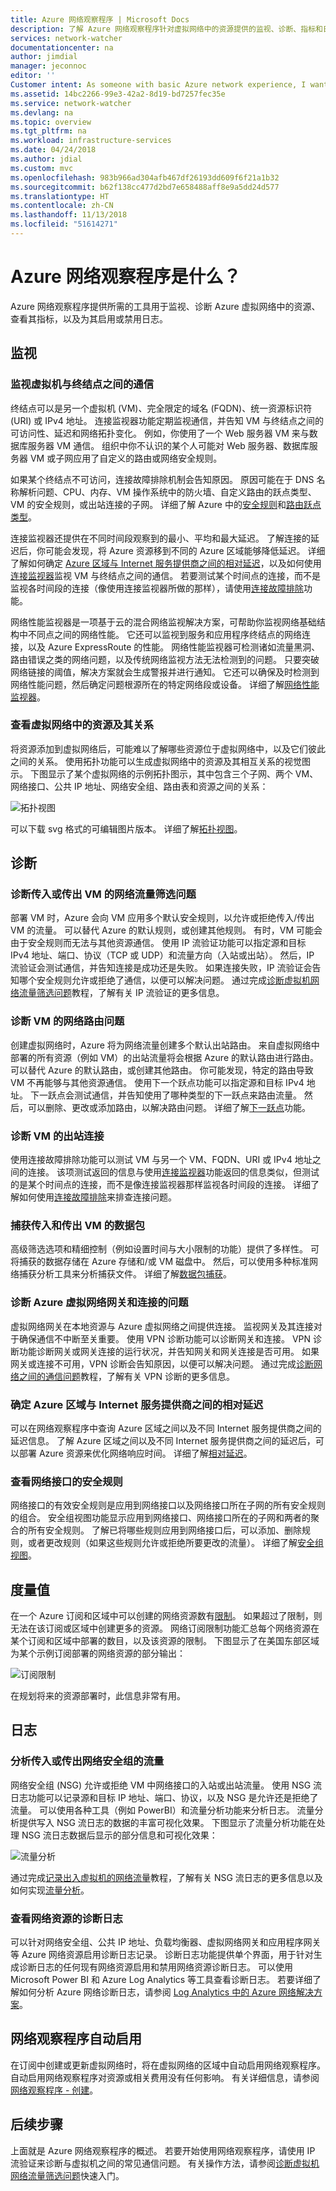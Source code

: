 ```yaml
---
title: Azure 网络观察程序 | Microsoft Docs
description: 了解 Azure 网络观察程序针对虚拟网络中的资源提供的监视、诊断、指标和日志记录功能。
services: network-watcher
documentationcenter: na
author: jimdial
manager: jeconnoc
editor: ''
Customer intent: As someone with basic Azure network experience, I want to understand how Azure Network Watcher can help me resolve some of the network-related problems I've encountered and provide insight into how I use Azure networking.
ms.assetid: 14bc2266-99e3-42a2-8d19-bd7257fec35e
ms.service: network-watcher
ms.devlang: na
ms.topic: overview
ms.tgt_pltfrm: na
ms.workload: infrastructure-services
ms.date: 04/24/2018
ms.author: jdial
ms.custom: mvc
ms.openlocfilehash: 983b966ad304afb467df26193dd609f6f21a1b32
ms.sourcegitcommit: b62f138cc477d2bd7e658488aff8e9a5dd24d577
ms.translationtype: HT
ms.contentlocale: zh-CN
ms.lasthandoff: 11/13/2018
ms.locfileid: "51614271"
---
```

# <a name="what-is-azure-network-watcher"></a>Azure 网络观察程序是什么？

Azure 网络观察程序提供所需的工具用于监视、诊断 Azure 虚拟网络中的资源、查看其指标，以及为其启用或禁用日志。

## <a name="monitoring"></a>监视

### <a name = "connection-monitor"></a>监视虚拟机与终结点之间的通信

终结点可以是另一个虚拟机 (VM)、完全限定的域名 (FQDN)、统一资源标识符 (URI) 或 IPv4 地址。 连接监视器功能定期监视通信，并告知 VM 与终结点之间的可访问性、延迟和网络拓扑变化。 例如，你使用了一个 Web 服务器 VM 来与数据库服务器 VM 通信。 组织中你不认识的某个人可能对 Web 服务器、数据库服务器 VM 或子网应用了自定义的路由或网络安全规则。

如果某个终结点不可访问，连接故障排除机制会告知原因。 原因可能在于 DNS 名称解析问题、CPU、内存、VM 操作系统中的防火墙、自定义路由的跃点类型、VM 的安全规则，或出站连接的子网。 详细了解 Azure 中的[安全规则](../virtual-network/security-overview.md?toc=%2fazure%2fnetwork-watcher%2ftoc.json#security-rules)和[路由跃点类型](../virtual-network/virtual-networks-udr-overview.md?toc=%2fazure%2fnetwork-watcher%2ftoc.json)。

连接监视器还提供在不同时间段观察到的最小、平均和最大延迟。 了解连接的延迟后，你可能会发现，将 Azure 资源移到不同的 Azure 区域能够降低延迟。 详细了解如何确定 [Azure 区域与 Internet 服务提供商之间的相对延迟](#determine-relative-latencies-between-azure-regions-and-internet-service-providers)，以及如何使用[连接监视器](connection-monitor.md)监视 VM 与终结点之间的通信。 若要测试某个时间点的连接，而不是监视各时间段的连接（像使用连接监视器所做的那样），请使用[连接故障排除](#connection-troubleshoot)功能。

网络性能监视器是一项基于云的混合网络监视解决方案，可帮助你监视网络基础结构中不同点之间的网络性能。 它还可以监视到服务和应用程序终结点的网络连接，以及 Azure ExpressRoute 的性能。 网络性能监视器可检测诸如流量黑洞、路由错误之类的网络问题，以及传统网络监视方法无法检测到的问题。 只要突破网络链接的阈值，解决方案就会生成警报并进行通知。 它还可以确保及时检测到网络性能问题，然后确定问题根源所在的特定网络段或设备。 详细了解[网络性能监视器](../log-analytics/log-analytics-network-performance-monitor.md?toc=%2fazure%2fnetwork-watcher%2ftoc.json)。

### <a name="view-resources-in-a-virtual-network-and-their-relationships"></a>查看虚拟网络中的资源及其关系

将资源添加到虚拟网络后，可能难以了解哪些资源位于虚拟网络中，以及它们彼此之间的关系。 使用拓扑功能可以生成虚拟网络中的资源及其相互关系的视觉图示。 下图显示了某个虚拟网络的示例拓扑图示，其中包含三个子网、两个 VM、网络接口、公共 IP 地址、网络安全组、路由表和资源之间的关系：

![拓扑视图](./media/network-watcher-monitoring-overview/topology.png)

可以下载 svg 格式的可编辑图片版本。 详细了解[拓扑视图](view-network-topology.md)。

## <a name="diagnostics"></a>诊断

### <a name="diagnose-network-traffic-filtering-problems-to-or-from-a-vm"></a>诊断传入或传出 VM 的网络流量筛选问题

部署 VM 时，Azure 会向 VM 应用多个默认安全规则，以允许或拒绝传入/传出 VM 的流量。 可以替代 Azure 的默认规则，或创建其他规则。 有时，VM 可能会由于安全规则而无法与其他资源通信。 使用 IP 流验证功能可以指定源和目标 IPv4 地址、端口、协议（TCP 或 UDP）和流量方向（入站或出站）。 然后，IP 流验证会测试通信，并告知连接是成功还是失败。 如果连接失败，IP 流验证会告知哪个安全规则允许或拒绝了通信，以便可以解决问题。 通过完成[诊断虚拟机网络流量筛选问题](diagnose-vm-network-traffic-filtering-problem.md)教程，了解有关 IP 流验证的更多信息。

### <a name="diagnose-network-routing-problems-from-a-vm"></a>诊断 VM 的网络路由问题

创建虚拟网络时，Azure 将为网络流量创建多个默认出站路由。 来自虚拟网络中部署的所有资源（例如 VM）的出站流量将会根据 Azure 的默认路由进行路由。 可以替代 Azure 的默认路由，或创建其他路由。 你可能发现，特定的路由导致 VM 不再能够与其他资源通信。 使用下一个跃点功能可以指定源和目标 IPv4 地址。 下一跃点会测试通信，并告知使用了哪种类型的下一跃点来路由流量。 然后，可以删除、更改或添加路由，以解决路由问题。 详细了解[下一跃点](diagnose-vm-network-routing-problem.md)功能。

### <a name="connection-troubleshoot"></a>诊断 VM 的出站连接

使用连接故障排除功能可以测试 VM 与另一个 VM、FQDN、URI 或 IPv4 地址之间的连接。 该项测试返回的信息与使用[连接监视器](#connection-monitor)功能返回的信息类似，但测试的是某个时间点的连接，而不是像连接监视器那样监视各时间段的连接。 详细了解如何使用[连接故障排除](network-watcher-connectivity-overview.md)来排查连接问题。

### <a name="capture-packets-to-and-from-a-vm"></a>捕获传入和传出 VM 的数据包

高级筛选选项和精细控制（例如设置时间与大小限制的功能）提供了多样性。 可将捕获的数据存储在 Azure 存储和/或 VM 磁盘中。 然后，可以使用多种标准网络捕获分析工具来分析捕获文件。 详细了解[数据包捕获](network-watcher-packet-capture-overview.md)。

### <a name="diagnose-problems-with-an-azure-virtual-network-gateway-and-connections"></a>诊断 Azure 虚拟网络网关和连接的问题

虚拟网络网关在本地资源与 Azure 虚拟网络之间提供连接。 监视网关及其连接对于确保通信不中断至关重要。 使用 VPN 诊断功能可以诊断网关和连接。 VPN 诊断功能诊断网关或网关连接的运行状况，并告知网关和网关连接是否可用。 如果网关或连接不可用，VPN 诊断会告知原因，以便可以解决问题。 通过完成[诊断网络之间的通信问题](diagnose-communication-problem-between-networks.md)教程，了解有关 VPN 诊断的更多信息。

### <a name="determine-relative-latencies-between-azure-regions-and-internet-service-providers"></a>确定 Azure 区域与 Internet 服务提供商之间的相对延迟

可以在网络观察程序中查询 Azure 区域之间以及不同 Internet 服务提供商之间的延迟信息。 了解 Azure 区域之间以及不同 Internet 服务提供商之间的延迟后，可以部署 Azure 资源来优化网络响应时间。 详细了解[相对延迟](view-relative-latencies.md)。

### <a name="view-security-rules-for-a-network-interface"></a>查看网络接口的安全规则

网络接口的有效安全规则是应用到网络接口以及网络接口所在子网的所有安全规则的组合。  安全组视图功能显示应用到网络接口、网络接口所在的子网和两者的聚合的所有安全规则。 了解已将哪些规则应用到网络接口后，可以添加、删除规则，或者更改规则（如果这些规则允许或拒绝所要更改的流量）。 详细了解[安全组视图](network-watcher-security-group-view-overview.md)。

## <a name="metrics"></a>度量值

在一个 Azure 订阅和区域中可以创建的网络资源数有[限制](../azure-subscription-service-limits.md?toc=%2fazure%2fnetwork-watcher%2ftoc.json#azure-resource-manager-virtual-networking-limits)。 如果超过了限制，则无法在该订阅或区域中创建更多的资源。 网络订阅限制功能汇总每个网络资源在某个订阅和区域中部署的数目，以及该资源的限制。 下图显示了在美国东部区域为某个示例订阅部署的网络资源的部分输出：

![订阅限制](./media/network-watcher-monitoring-overview/subscription-limit.png)

在规划将来的资源部署时，此信息非常有用。

## <a name="logs"></a>日志

### <a name="analyze-traffic-to-or-from-a-network-security-group"></a>分析传入或传出网络安全组的流量

网络安全组 (NSG) 允许或拒绝 VM 中网络接口的入站或出站流量。 使用 NSG 流日志功能可以记录源和目标 IP 地址、端口、协议，以及 NSG 是允许还是拒绝了流量。 可以使用各种工具（例如 PowerBI）和流量分析功能来分析日志。 流量分析提供写入 NSG 流日志的数据的丰富可视化效果。 下图显示了流量分析功能在处理 NSG 流日志数据后显示的部分信息和可视化效果：

![流量分析](./media/network-watcher-monitoring-overview/traffic-analytics.png)

通过完成[记录出入虚拟机的网络流量](network-watcher-nsg-flow-logging-portal.md)教程，了解有关 NSG 流日志的更多信息以及如何实现[流量分析](traffic-analytics.md)。

### <a name="view-diagnostic-logs-for-network-resources"></a>查看网络资源的诊断日志

可以针对网络安全组、公共 IP 地址、负载均衡器、虚拟网络网关和应用程序网关等 Azure 网络资源启用诊断日志记录。 诊断日志功能提供单个界面，用于针对生成诊断日志的任何现有网络资源启用和禁用网络资源诊断日志。 可以使用 Microsoft Power BI 和 Azure Log Analytics 等工具查看诊断日志。 若要详细了解如何分析 Azure 网络诊断日志，请参阅 [Log Analytics 中的 Azure 网络解决方案](../log-analytics/log-analytics-azure-networking-analytics.md?toc=%2fazure%2fnetwork-watcher%2ftoc.json)。

## <a name="network-watcher-automatic-enablement"></a>网络观察程序自动启用
在订阅中创建或更新虚拟网络时，将在虚拟网络的区域中自动启用网络观察程序。 自动启用网络观察程序对资源或相关费用没有任何影响。 有关详细信息，请参阅[网络观察程序 - 创建](network-watcher-create.md)。

## <a name="next-steps"></a>后续步骤

上面就是 Azure 网络观察程序的概述。 若要开始使用网络观察程序，请使用 IP 流验证来诊断与虚拟机之间的常见通信问题。 有关操作方法，请参阅[诊断虚拟机网络流量筛选问题](diagnose-vm-network-traffic-filtering-problem.md)快速入门。
